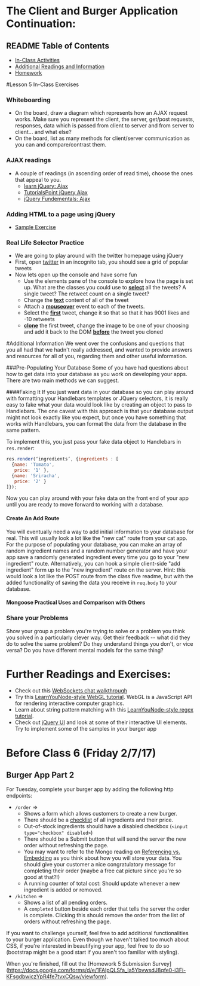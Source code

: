 # The Client and Burger Application Continuation:

## README Table of Contents
* [In-Class Activities](#inclass-05)
* [Additional Readings and Information](#help-05)
* [Homework](#homework-05)

<a name="inclass-05"></a>
#Lesson 5 In-Class Exercises

### Whiteboarding
- On the board, draw a diagram which represents how an AJAX request works. Make sure you represent the client, the server, get/post requests, responses, data which is passed from client to server and from server to client... and what else?
- On the board, list as many methods for client/server communication as you can and compare/contrast them.

### AJAX readings
- A couple of readings (in ascending order of read time), choose the ones that appeal to you.
  - [learn jQuery: Ajax](https://learn.jquery.com/)
  - [TutorialsPoint jQuery Ajax](http://www.tutorialspoint.com/jquery/jquery-ajax.htm)
  - [jQuery Fundementals: Ajax](http://jqfundamentals.com/chapter/ajax-deferreds)

### Adding HTML to a page using jQuery
- [Sample Exercise](https://jsfiddle.net/swalters4925/e8gzd6h9/1/)

### Real Life Selector Practice
- We are going to play around with the twitter homepage using jQuery
- First, open [twitter](https://twitter.com) in an incognito tab, you should see a grid of popular tweets
- Now lets open up the console and have some fun
    - Use the elements pane of the console to explore how the page is set up. What are the classes you could use to [**select**](https://learn.jquery.com/using-jquery-core/selecting-elements/) all the tweets? A single tweet? The retweet count on a single tweet?
    - Change the [**text**](https://api.jquery.com/text/) content of all of the tweet
    - Attach a [**mouseover**](https://api.jquery.com/mouseover/) event to each of the tweets.
    - Select the [**first**](https://api.jquery.com/first/) tweet, change it so that so that it has 9001 likes and -10 retweets
    - [**clone**](https://api.jquery.com/clone/) the first tweet, change the image to be one of your choosing and add it back to the DOM [**before**](https://api.jquery.com/before/) the tweet you cloned

<a name="help-05"></a>
#Additional Information
We went over the confusions and questions that you all had that we hadn't really addressed, and wanted to provide answers and resources for all of you, regarding them and other useful information.

###Pre-Populating Your Database
Some of you have had questions about how to get data into your database as you work on developing your apps. There are two main methods we can suggest.

####Faking It
If you just want data in your database so you can play around with formatting your Handlebars templates or JQuery selectors, it is really easy to fake what your data would look like by creating an object to pass to Handlebars. The one caveat with this approach is that your database output might not look exactly like you expect, but once you have something that works with Handlebars, you can format the data from the database in the same pattern.

To implement this, you just pass your fake data object to Handlebars in `res.render`:

```javascript
res.render(‘ingredients’, {ingredients : [
  {name: 'Tomato',
   price: '1' },
  {name: 'Sriracha',
   price: '2' }
]});
```

Now you can play around with your fake data on the front end of your app until you are ready to move forward to working with a database.

#### Create An Add Route
You will eventually need a way to add initial information to your database for real. This will usually look a lot like the "new cat" route from your cat app. For the purpose of populating your database, you can make an array of random ingredient names and a random number generator and have your app save a randomly generated ingredient every time you go to your "new ingredient" route. Alternatively, you can hook a simple client-side "add ingredient" form up to the "new ingredient" route on the server. Hint: this would look a lot like the POST route from the class five readme, but with the added functionality of saving the data you receive in `req.body` to your database.

#### Mongoose Practical Uses and Comparison with Others


### Share your Problems
Show your group a problem you're trying to solve or a problem you think you solved in a particularly clever way. Get their feedback -- what did they do to solve the same problem? Do they understand things you don't, or vice versa? Do you have different mental models for the same thing?

# Further Readings and Exercises:
- Check out this [WebSockets chat walkthrough](http://socket.io/get-started/chat/)
- Try this [LearnYouNode-style WebGL tutorial](https://github.com/stackgl/shader-school). WebGL is a JavaScript API for rendering interactive computer graphics.
- Learn about string pattern matching with this [LearnYouNode-style regex tutorial](https://github.com/substack/regex-adventure).
- Check out [jQuery UI](http://jqueryui.com/) and look at some of their interactive UI elements.  Try to implement some of the samples in your burger app

<a name="homework-05"></a>
# Before Class 6 (Friday 2/7/17)

## Burger App Part 2
For Tuesday, complete your burger app by adding the following http endpoints:
* `/order` =>
  * Shows a form which allows customers to create a new burger.
  * There should be a [checklist](http://www.w3schools.com/tags/att_input_type.asp) of all ingredients and their price.
  * Out-of-stock ingredients should have a disabled checkbox (`<input type="checkbox" disabled>`)
  * There should be a Submit button that will send the server the new order without refreshing the page.
  * You may want to refer to the Mongo reading on [Referencing vs. Embedding](https://github.com/olinjs/olinjs/blob/master/lessons/02-express-templates-mongo/README.md) as you think about how you will store your data. You should give your customer a nice congratulatory message for completing their order (maybe a free cat picture since you're so good at that?!)
  * A running counter of total cost: Should update whenever a new ingredient is added or removed.
* `/kitchen` =>
  * Shows a list of all pending orders.
  * A `completed` button beside each order that tells the server the order is complete. Clicking this should remove the order from the list of orders without refreshing the page.

If you want to challenge yourself, feel free to add additional functionalities to your burger application. Even though we haven't talked too much about CSS, if you're interested in beautifying your app, feel free to do so (bootstrap might be a good start if you aren't too familiar with styling).

When you're finished, fill out the [Homework 5 Submission Survey] (https://docs.google.com/forms/d/e/1FAIpQLSfa_Ia5YbvwsdJ8qfe0-i3Fi-KFsgdbwiczYpR4fe7tvxCQsw/viewform).
